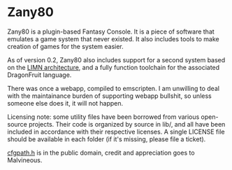 # Zany80

Zany80 is a plugin-based Fantasy Console. It is a piece of software that
emulates a game system that never existed. It also includes tools to make
creation of games for the system easier.

As of version 0.2, Zany80 also includes support for a second system based on the
[LIMN architecture](https://github.com/limnarch), and a fully function toolchain
for the associated DragonFruit language.

There was once a webapp, compiled to emscripten. I am unwilling to deal
with the maintainance burden of supporting webapp bullshit, so unless
someone else does it, it will not happen.

Licensing note: some utility files have been borrowed from various open-source
projects. Their code is organized by source in lib/, and all have been
included in accordance with their respective licenses. A single LICENSE file
should be available in each folder (if it's missing, please file a ticket).

[cfgpath.h](https://github.com/Malvineous/cfgpath) is in the public domain,
credit and appreciation goes to Malvineous.
